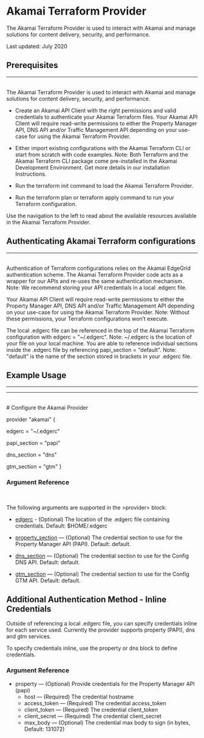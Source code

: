 # Akamai Terraform Provider
The Akamai Terraform Provider is used to interact with Akamai and manage solutions for content delivery, security, and performance.

Last updated: July 2020


## Prerequisites

*** 
<br/>
The Akamai Terraform Provider is used to interact with Akamai and manage solutions for content delivery, security, and performance.

* Create an Akamai API Client with the right permissions and valid credentials to authenticate your Akamai Terraform files. Your Akamai API Client will require read-write permissions to either the Property Manager API, DNS API and/or Traffic Management API depending on your use-case for using the Akamai Terraform Provider.

* Either import existing configurations with the Akamai Terraform CLI or start from scratch with code examples. Note: Both Terraform and the Akamai Terraform CLI package come pre-installed in the Akamai Development Environment. Get more details in our installation Instructions.

* Run the terraform init command to load the Akamai Terraform Provider.

* Run the terraform plan or terraform apply command to run your Terraform configuration.

Use the navigation to the left to read about the available resources available in the Akamai Terraform Provider.

## Authenticating Akamai Terraform configurations
***
<br/>
Authentication of Terraform configurations relies on the Akamai EdgeGrid authentication scheme. The Akamai Terraform Provider code acts as a wrapper for our APIs and re-uses the same authentication mechanism. Note: We recommend storing your API credentials in a local .edgerc file.

Your Akamai API Client will require read-write permissions to either the Property Manager API, DNS API and/or Traffic Management API depending on your use-case for using the Akamai Terraform Provider. Note: Without these permissions, your Terraform configurations won’t execute.

The local .edgerc file can be referenced in the top of the Akamai Terraform configuration with edgerc = "~/.edgerc". Note: ~/.edgerc is the location of your file on your local machine. You are able to reference individual sections inside the .edgerc file by referencing papi_section = "default". Note: "default" is the name of the section stored in brackets in your .edgerc file.
## Example Usage

*** 
***
<br/>
<!-- + text + --> # Configure the Akamai Provider
<p> provider "akamai" {
<p> edgerc = "~/.edgerc"
<p> papi_section = "papi"
<p> dns_section = "dns"
<p> gtm_section = "gtm"
}


### Argument Reference
<br/>

The following arguments are supported in the >provider> block:

* [edgerc](https://registry.terraform.io/providers/akamai/akamai/latest/docs#edgerc) - (Optional) The location of the .edgerc file containing credentials. Default: $HOME/.edgerc

* [property_section](https://registry.terraform.io/providers/akamai/akamai/latest/docs#property_section) — (Optional) The credential section to use for the Property Manager API (PAPI). Default: default.
* [dns_section](https://registry.terraform.io/providers/akamai/akamai/latest/docs#dns_section) — (Optional) The credential section to use for the Config DNS API. Default: default.
* [gtm_section](https://registry.terraform.io/providers/akamai/akamai/latest/docs#gtm_section) — (Optional) The credential section to use for the Config GTM API. Default: default.

## Additional Authentication Method - Inline Credentials
Outside of referencing a local .edgerc file, you can specify credentials inline for each service used. Currently the provider supports property (PAPI), dns and gtm services.

To specify credentials inline, use the property or dns block to define credentials.

### Argument Reference
* property — (Optional) Provide credentials for the Property Manager API (papi)
    * host — (Required) The credential hostname
    *  access_token — (Required) The credential access_token
    * client_token — (Required) The credential client_token
    * client_secret — (Required) The credential client_secret
    * max_body — (Optional) The credential max body to sign (in bytes, Default: 131072)